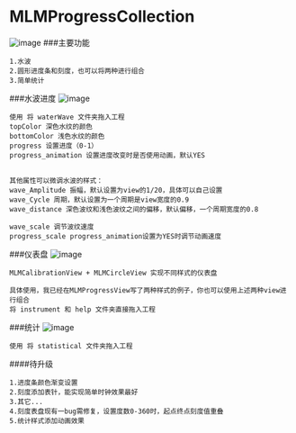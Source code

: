 # MLMProgressCollection
![image](https://github.com/MengLiMing/MLMCircleProgress/blob/master/all.gif)
###主要功能

    1.水波
    2.圆形进度条和刻度，也可以将两种进行组合
    3.简单统计
    
###水波进度
![image](https://github.com/MengLiMing/MLMCircleProgress/blob/master/waterWave.gif)
    
    使用 将 waterWave 文件夹拖入工程
    topColor 深色水纹的颜色
    bottomColor 浅色水纹的颜色
    progress 设置进度（0-1）
    progress_animation 设置进度改变时是否使用动画，默认YES
    
    
    其他属性可以微调水波的样式：
    wave_Amplitude 振幅，默认设置为view的1/20，具体可以自己设置
    wave_Cycle 周期，默认设置为一个周期是view宽度的0.9
    wave_distance 深色波纹和浅色波纹之间的偏移，默认偏移，一个周期宽度的0.8
    
    wave_scale 调节波纹速度
    progress_scale progress_animation设置为YES时调节动画速度


###仪表盘
![image](https://github.com/MengLiMing/MLMCircleProgress/blob/master/instrument.gif)

    MLMCalibrationView + MLMCircleView 实现不同样式的仪表盘
    
    具体使用，我已经在MLMProgressView写了两种样式的例子，你也可以使用上述两种view进行组合
    将 instrument 和 help 文件夹直接拖入工程


###统计
![image](https://github.com/MengLiMing/MLMCircleProgress/blob/master/Statistical.png)

    使用 将 statistical 文件夹拖入工程
    
####待升级

    1.进度条颜色渐变设置
    2.刻度添加表针，能实现简单时钟效果最好
    3.其它...
    4.刻度表盘现有一bug需修复，设置度数0-360时，起点终点刻度值重叠
    5.统计样式添加动画效果
